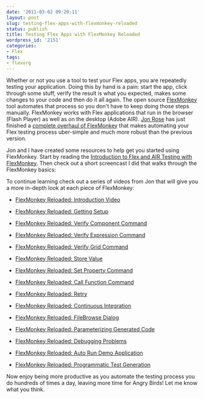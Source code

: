 ```yaml
---
date: '2011-03-02 09:20:11'
layout: post
slug: testing-flex-apps-with-flexmonkey-reloaded
status: publish
title: Testing Flex Apps with FlexMonkey Reloaded
wordpress_id: '2151'
categories:
- Flex
tags:
- flexorg
---
```


Whether or not you use a tool to test your Flex apps, you are repeatedly testing your application.  Doing this by hand is a pain: start the app, click through some stuff, verify the result is what you expected, makes some changes to your code and then do it all again.  The open source [FlexMonkey](http://www.gorillalogic.com/flexmonkey) tool automates that process so you don't have to keep doing those steps manually.  FlexMonkey works with Flex applications that run in the browser (Flash Player) as well as on the desktop (Adobe AIR).  [Jon Rose](http://www.gorillajawn.com) has just finished a [complete overhaul of FlexMonkey](http://www.gorillajawn.com/wordpress/2011/02/24/flexmonkey-reloaded-beta/) that makes automating your Flex testing process uber-simple and much more robust than the previous version.

Jon and I have created some resources to help get you started using FlexMonkey.  Start by reading the [Introduction to Flex and AIR Testing with FlexMonkey](http://www.artima.com/articles/intro_to_flex_monkey.html).  Then check out a short screencast I did that walks through the FlexMonkey basics:

  

To continue learning check out a series of videos from Jon that will give you a more in-depth look at each piece of FlexMonkey:




  * [FlexMonkey Reloaded: Introduction Video](http://www.gorillajawn.com/wordpress/2011/02/27/flexmonkey-introduction/)


  * [FlexMonkey Reloaded: Getting Setup](http://www.gorillajawn.com/wordpress/2011/03/01/flexmonkey-getting-setup/)


  * [FlexMonkey Reloaded: Verify Component Command](http://www.gorillajawn.com/wordpress/2011/03/02/flexmonkey-%e2%80%aaverify-component-command%e2%80%ac/)


  * [FlexMonkey Reloaded: Verify Expression Command](http://www.gorillajawn.com/wordpress/2011/03/03/flexmonkey-%E2%80%AAverify-expression-command%E2%80%AC/)


  * [FlexMonkey Reloaded: Verify ‬Grid‪ Command‬](http://www.gorillajawn.com/wordpress/2011/03/06/flexmonkey-%E2%80%AAverify-%E2%80%ACgrid%E2%80%AA-command%E2%80%AC/)


  * [FlexMonkey Reloaded: ‪Store Value](http://www.gorillajawn.com/wordpress/2011/03/08/flexmonkey-%E2%80%AAstore-value-command%E2%80%AC/)


  * [FlexMonkey Reloaded: ‪Set Property Command](http://www.gorillajawn.com/wordpress/2011/03/09/flexmonkey-set-property-command/)


  * [FlexMonkey Reloaded: ‪Call Function Command‬](http://www.gorillajawn.com/wordpress/2011/03/10/flexmonkey-%E2%80%AAcall-function-command%E2%80%AC/)


  * [FlexMonkey Reloaded: Retry](http://www.gorillajawn.com/wordpress/2011/03/11/flexmonkey-retry/)


  * [FlexMonkey Reloaded: Continuous Integration](http://www.gorillajawn.com/wordpress/2011/03/16/flexmonkey-reloaded-continuous-integration/)


  * [FlexMonkey Reloaded: FileBrowse Dialog](http://www.gorillajawn.com/wordpress/2011/03/21/flexmonkey-reloaded-filebrowse-part-11/)


  * [FlexMonkey Reloaded: Parameterizing Generated Code](http://www.gorillajawn.com/wordpress/2011/03/23/flexmonkey-reloaded-parameterizing-generated-code/)


  * [FlexMonkey Reloaded: Debugging Problems](http://www.gorillajawn.com/wordpress/2011/03/28/flexmonkey-reloaded-debugging-problems/)


  * [FlexMonkey Reloaded: Auto Run Demo Application](http://www.gorillajawn.com/wordpress/2011/03/30/flexmonkey-reloaded-auto-run-demo/)


  * [FlexMonkey Reloaded: Programmatic Test Generation](http://www.gorillajawn.com/wordpress/2011/04/04/flexmonkey-reloaded-programmatic-test-generation/)



Now enjoy being more productive as you automate the testing process you do hundreds of times a day, leaving more time for Angry Birds!  Let me know what you think.
